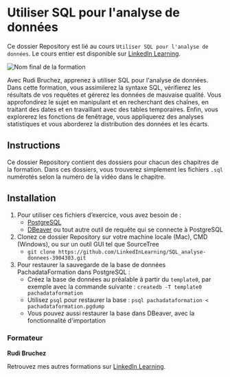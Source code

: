 # Utiliser SQL pour l'analyse de données

Ce dossier Repository est lié au cours `Utiliser SQL pour l'analyse de données`. Le cours entier est disponible sur [LinkedIn Learning][lil-course-url].

![Nom final de la formation][lil-thumbnail-url] 

Avec Rudi Bruchez, apprenez à utiliser SQL pour l'analyse de données. Dans cette formation, vous assimilerez la syntaxe SQL, vérifierez les résultats de vos requêtes et gérerez les données de mauvaise qualité. Vous approfondirez le sujet en manipulant et en recherchant des chaînes, en traitant des dates et en travaillant avec des tables temporaires. Enfin, vous explorerez les fonctions de fenêtrage, vous appliquerez des analyses statistiques et vous aborderez la distribution des données et les écarts.		

## Instructions

Ce dossier Repository contient des dossiers pour chacun des chapitres de la formation. Dans ces dossiers, vous trouverez simplement les fichiers `.sql` numérotés selon la numéro de la vidéo dans le chapitre. 

## Installation

1. Pour utiliser ces fichiers d’exercice, vous avez besoin de : 
   - [PostgreSQL](https://www.postgresql.org/download/) 
   - [DBeaver](https://dbeaver.io/) ou tout autre outil de requête qui se connecte à PostgreSQL
2. Clonez ce dossier Repository sur votre machine locale (Mac), CMD (Windows), ou sur un outil GUI tel que SourceTree
   - `git clone https://github.com/LinkedInLearning/SQL_analyse-donnees-3904303.git`
4. Pour restaurer la sauvegarde de la base de données PachadataFormation dans PostgreSQL :
   - Créez la base de données au préalable à partir du `template0`, par exemple avec la commande suivante : `createdb -T template0 pachadataformation`
   - Utilisez `psql` pour restaurer la base : `psql pachadataformation < pachadataformation.pgdump`
   - Vous pouvez aussi restaurer la base dans DBeaver, avec la fonctionnalité d'importation

### Formateur

**Rudi Bruchez** 

 Retrouvez mes autres formations sur [LinkedIn Learning][lil-URL-trainer].

[0]: # (Replace these placeholder URLs with actual course URLs)
[lil-course-url]: https://www.linkedin.com
[lil-thumbnail-url]: https://media.licdn.com/dms/image/v2/D4D0DAQH563oC3dobfw/learning-public-crop_675_1200/learning-public-crop_675_1200/0/1726039097491?e=2147483647&v=beta&t=0FGWJwLqgXH6Rnl7V-XVFhJY96VY-r4W5Rf7GmjLc8I
[lil-URL-trainer]: https://www.linkedin.com/learning/instructors/rudi-bruchez

[1]: # (End of FR-Instruction ###############################################################################################)

